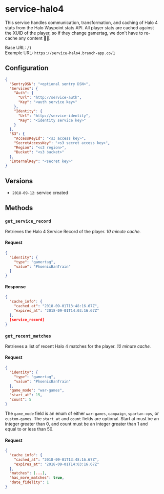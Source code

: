 # service-halo4

This service handles communication, transformation, and caching of Halo 4 stats from the Halo Waypoint stats API. All player stats are cached against the XUID of the player, so if they change gamertag, we don't have to re-cache any content 🤷🏻‍.

Base URL: `/1`  
Example URL: `https://service-halo4.branch-app.co/1`

## Configuration

``` json
{
  "SentryDSN": "<optional sentry DSN>",
  "Services": {
    "Auth": {
      "Url": "http://service-auth",
      "Key": "<auth service key>"
    },
    "Identity": {
      "Url": "http://service-identity",
      "Key": "<identity service key>"
    }
  },
  "S3": {
    "AccessKeyId": "<s3 access key>",
    "SecretAccessKey": "<s3 secret access key>",
    "Region": "<s3 region>",
    "Bucket": "<s3 bucket>"
  },
  "InternalKey": "<secret key>"
}
```

## Versions

- `2018-09-12`: service created

## Methods

### `get_service_record`

Retrieves the Halo 4 Service Record of the player. *10 minute cache.*

#### Request
```json
{
  "identity": {
    "type": "gamertag",
    "value": "PhoenixBanTrain"
  }
}
```

#### Response
```json
{
  "cache_info": {
    "cached_at": "2018-09-01T13:48:16.67Z",
    "expires_at": "2018-09-01T14:03:16.67Z"
  },
  [service_record]
}
```

### `get_recent_matches`

Retrieves a list of recent Halo 4 matches for the player. *10 minute cache.*

#### Request
```json
{
  "identity": {
    "type": "gamertag",
    "value": "PhoenixBanTrain"
  },
  "game_mode": "war-games",
  "start_at": 15,
  "count": 5
}
```

The `game_mode` field is an enum of either `war-games`, `campaign`, `spartan-ops`, or `custom-games`. The `start_at` and `count` fields are optional. Start at must be an integer greater than 0, and count must be an integer greater than 1 and equal to or less than 50.

#### Request
```json
{
  "cache_info": {
    "cached_at": "2018-09-01T13:48:16.67Z",
    "expires_at": "2018-09-01T14:03:16.67Z"
  },
  "matches": [...],
  "has_more_matches": true,
  "date_fidelity": 1
}
```

